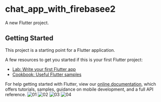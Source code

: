 # chat_app_with_firebasee2

A new Flutter project.

## Getting Started

This project is a starting point for a Flutter application.

A few resources to get you started if this is your first Flutter project:

- [Lab: Write your first Flutter app](https://flutter.dev/docs/get-started/codelab)
- [Cookbook: Useful Flutter samples](https://flutter.dev/docs/cookbook)

For help getting started with Flutter, view our
[online documentation](https://flutter.dev/docs), which offers tutorials,
samples, guidance on mobile development, and a full API reference.
![01](https://user-images.githubusercontent.com/65570842/177203850-3c893d42-f415-426c-84e3-ee5a3f2c3b9f.png)
![02](https://user-images.githubusercontent.com/65570842/177203859-bddd42a6-ae8c-4909-a3fa-ab041f365131.png)
![03](https://user-images.githubusercontent.com/65570842/177203862-ee5ef453-8370-4c67-b938-6ed48af2cf6c.png)
![04](https://user-images.githubusercontent.com/65570842/177203866-0d4f3584-cde3-4899-8cf3-eb3a6756ce8f.png)

